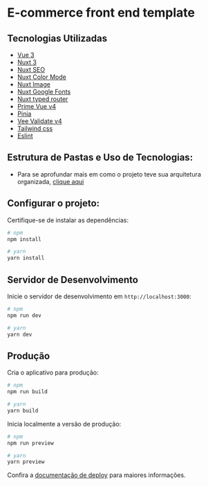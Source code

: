 # E-commerce front end template

## Tecnologias Utilizadas
- [Vue 3](https://vuejs.org/)
- [Nuxt 3](https://nuxt.com/)
- [Nuxt SEO](https://nuxtseo.com/)
- [Nuxt Color Mode](https://color-mode.nuxtjs.org/)
- [Nuxt Image](https://image.nuxt.com/)
- [Nuxt Google Fonts](https://google-fonts.nuxtjs.org/)
- [Nuxt typed router](https://nuxt-typed-router.vercel.app/)
- [Prime Vue v4](https://v4.primevue.org/)
- [Pinia](https://pinia.vuejs.org/)
- [Vee Validate v4](https://vee-validate.logaretm.com/v4/)
- [Tailwind css](https://tailwindcss.com/)
- [Eslint](https://eslint.org/)

## Estrutura de Pastas e Uso de Tecnologias:

- Para se aprofundar mais em como o projeto teve sua arquitetura organizada, [clique aqui](https://github.com/Rdemora2/E-commerce--template/blob/main/appArchitecture.md)

## Configurar o projeto:

Certifique-se de instalar as dependências:

```bash
# npm
npm install

# yarn
yarn install
```
## Servidor de Desenvolvimento

Inicie o servidor de desenvolvimento em `http://localhost:3000`:

```bash
# npm
npm run dev

# yarn
yarn dev
```

## Produção

Cria o aplicativo para produção:

```bash
# npm
npm run build

# yarn
yarn build
```

Inicia localmente a versão de produção:

```bash
# npm
npm run preview

# yarn
yarn preview
```

Confira a [documentação de deploy](https://nuxt.com/docs/getting-started/deployment) para maiores informações.
